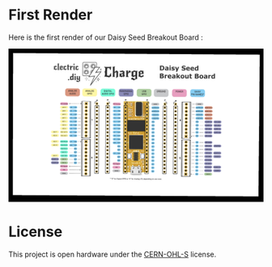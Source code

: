 # First Render
Here is the first render of our Daisy Seed Breakout Board :

![2D perspective of breakout board](docs/images/Charge-Seed-1st-Render.png)

# License
This project is open hardware under the [CERN-OHL-S](https://gitlab.com/ohwr/project/cernohl/-/wikis/uploads/b236492596cfc91c12def7d50bbf7da0/cern_ohl_s_v2.pdf) license.

